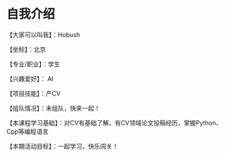 # 自我介绍

【大家可以叫我】：Hobush

【坐标】：北京

【专业/职业】：学生 

【兴趣爱好】： AI 

【项目技能】：产CV

【组队情况】：未组队，快来一起！

【本课程学习基础】：对CV有基础了解，有CV领域论文投稿经历，掌握Python、Cpp等编程语言

【本期活动目标】：一起学习，快乐闯关！

